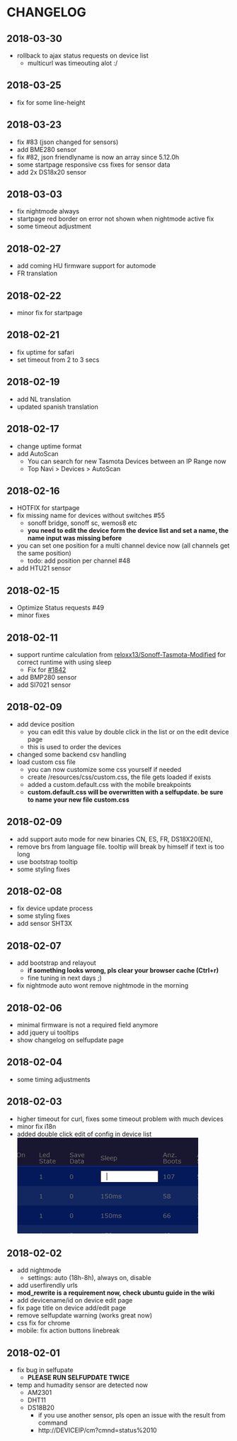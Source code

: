 # CHANGELOG   
   
   
   
   
## 2018-03-30
- rollback to ajax status requests on device list
  - multicurl was timeouting alot :/
   
## 2018-03-25
- fix for some line-height
   
## 2018-03-23
- fix #83 (json changed for sensors)
- add BME280 sensor
- fix  #82, json friendlyname is now an array since 5.12.0h
- some startpage responsive css fixes for sensor data
- add 2x DS18x20 sensor
   
## 2018-03-03
- fix nightmode always
- startpage red border on error not shown when nightmode active fix
- some timeout adjustment
   
## 2018-02-27
- add coming HU firmware support for automode
- FR translation   
   
## 2018-02-22
- minor fix for startpage
   
## 2018-02-21
- fix uptime for safari   
- set timeout from 2 to 3 secs   
   
## 2018-02-19
- add NL translation
- updated spanish translation
   
## 2018-02-17
- change uptime format   
- add AutoScan
   - You can search for new Tasmota Devices between an IP Range now
   - Top Navi > Devices > AutoScan
   
## 2018-02-16
- HOTFIX for startpage
- fix missing name for devices without switches #55
   - sonoff bridge, sonoff sc, wemos8 etc
   - **you need to edit the device form the device list and set a name, the name input was missing before**
- you can set one position for a multi channel device now (all channels get the same position)
   - todo: add position per channel #48
- add HTU21 sensor
   
## 2018-02-15
- Optimize Status requests #49
- minor fixes
   
## 2018-02-11
- support runtime calculation from [reloxx13/Sonoff-Tasmota-Modified](https://github.com/reloxx13/Sonoff-Tasmota-Modified) for correct runtime with using sleep
   - Fix for [#1842](https://github.com/arendst/Sonoff-Tasmota/issues/1842)
- add BMP280 sensor
- add SI7021 sensor
   
## 2018-02-09
- add device position
   - you can edit this value by double click in the list or on the edit device page   
   - this is used to order the devices
- changed some backend csv handling
- load custom css file
   - you can now customize some css yourself if needed
   - create /resources/css/custom.css, the file gets loaded if exists
   - added a custom.default.css with the mobile breakpoints
   - **custom.default.css will be overwritten with a selfupdate. be sure to name your new file custom.css**
   
## 2018-02-09
- add support auto mode for new binaries CN, ES, FR, DS18X20(EN),
- remove brs from language file. tooltip will break by himself if text is too long
- use bootstrap tooltip
- some styling fixes
   
## 2018-02-08
- fix device update process
- some styling fixes
- add sensor SHT3X
   
## 2018-02-07
- add bootstrap and relayout
   - **if something looks wrong, pls clear your browser cache (Ctrl+r)**
   - fine tuning in next days ;)
- fix nightmode auto wont remove nightmode in the morning
   
## 2018-02-06
- minimal firmware is not a required field anymore
- add jquery ui tooltips
- show changelog on selfupdate page

## 2018-02-04
- some timing adjustments

## 2018-02-03
- higher timeout for curl, fixes some timeout problem with much devices   
- minor fix i18n  
- added double click edit of config in device list   
![2018-02-03_1](https://raw.githubusercontent.com/reloxx13/reloxx13.github.io/master/media/sonweb/changelog/2018-02-03_1.PNG)   

## 2018-02-02
- add nightmode   
   - settings: auto (18h-8h), always on, disable   
- add userfirendly urls   
- **mod_rewrite is a requirement now, check ubuntu guide in the wiki**
- add devicename/id on device edit page   
- fix page title on device add/edit page   
- remove selfupdate warning (works great now)
- css fix for chrome
- mobile: fix action buttons linebreak

## 2018-02-01
- fix bug in selfupate
	- **PLEASE RUN SELFUPDATE TWICE**
- temp and humadity sensor are detected now
	- AM2301
	- DHT11
	- DS18B20
		- if you use another sensor, pls open an issue with the result from command 
		- http://DEVICEIP/cm?cmnd=status%2010
